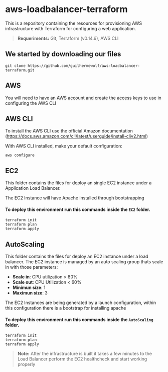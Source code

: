 # aws-loadbalancer-terraform

This is a repository containing the resources for provisioning AWS infrastructure with Terraform for configuring a web application.

> **Requeriments:** Git, Terraform (v0.14.6), AWS CLI

## We started by downloading our files
```shell
git clone https://github.com/guilhermewolf/aws-loadbalancer-terraform.git
```
## AWS
You will need to have an AWS account and create the access keys to use in configuring the AWS CLI
## AWS CLI
To install the AWS CLI use the official Amazon documentation (https://docs.aws.amazon.com/cli/latest/userguide/install-cliv2.html)

With AWS CLI installed, make your default configuration:
```shell
aws configure
```
## EC2

This folder contains the files for deploy an single EC2 instance under a Application Load Balancer.

The EC2 Instance will have Apache installed through bootstrapping

#### To deploy this environment run this commands inside the `EC2` folder.
```shell
terraform init
terraform plan
terraform apply
```

## AutoScaling

This folder contains the files for deploy an EC2 instance under a load balancer. The EC2 instance is managed by an auto scaling group thats scale in with those parameters:
- **Scale in**: CPU utilization > 80%
- **Scale out**: CPU Utilization < 60%
- **Minimun size**: 1
- **Maximun size**: 3

The EC2 Instances are being generated by a launch configuration, within this configuration there is a bootstrap for installing apache

#### To deploy this environment run this commands inside the `AutoScaling` folder.
```shell
terraform init
terraform plan
terraform apply
```
> **Note:** After the infrastructure is built it takes a few minutes to the Load Balancer perform the EC2 healthcheck and start working properly
